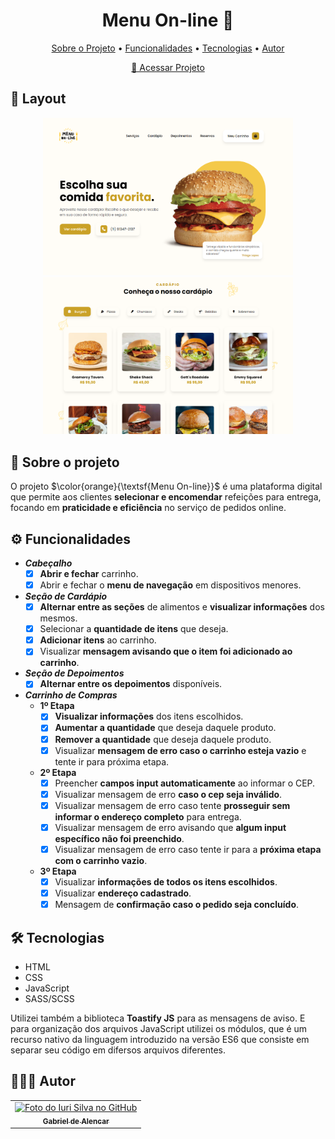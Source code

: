 <div align="center">
	<h1>Menu On-line 🍔</h1>
	<p align="center">
	  <a href="#about">Sobre o Projeto</a> • 
	  <a href="#functionalities">Funcionalidades</a> • 
	  <a href="#tech">Tecnologias</a> • 
	  <a href="#autor">Autor</a>
	</p>
	<p><a href="https://menu-on-line.vercel.app/" target="_blank">📱 Acessar Projeto</a></p>
</div>

<h2>🎨 Layout</h2>
<div align="center">
	<img src="./assets/images/print-tela-inicial.PNG" width="400" height="252">
	<img src="./assets/images/print-tela-cardapio.PNG" width="400">
</div>

<h2 id="about">📃 Sobre o projeto</h2>
<p>
	O projeto $\color{orange}{\textsf{Menu On-line}}$ é uma plataforma digital que permite aos clientes <b>selecionar e encomendar</b> refeições para entrega, focando em <b>praticidade e eficiência</b> no serviço de pedidos online.
</p>

<h2 id="functionalities">⚙ Funcionalidades</h2>

- ***Cabeçalho***
  - [x] <b>Abrir e fechar</b> carrinho.</li>
  - [x] Abrir e fechar o <b>menu de navegação</b> em dispositivos menores.</li>
  
- ***Seção de Cardápio***
  - [x] <b>Alternar entre as seções</b> de alimentos e <b>visualizar informações</b> dos mesmos.
  - [x] Selecionar a <b>quantidade de itens</b> que deseja.
  - [x] <b>Adicionar itens</b> ao carrinho.
  - [x] Visualizar <b>mensagem avisando que o item foi adicionado ao carrinho</b>.

- ***Seção de Depoimentos***
    - [x] <b>Alternar entre os depoimentos</b> disponíveis.
          
- ***Carrinho de Compras***
    - **1º Etapa**
      	- [x] <b>Visualizar informações</b> dos itens escolhidos.
    	- [x] <b>Aumentar a quantidade</b> que deseja daquele produto.
      	- [x] <b>Remover a quantidade</b> que deseja daquele produto.
        - [x] Visualizar <b>mensagem de erro caso o carrinho esteja vazio</b> e tente ir para próxima etapa.
  
    - **2º Etapa**
      	- [x] Preencher <b>campos input automaticamente</b> ao informar o CEP.
      	- [x] Visualizar mensagem de erro <b>caso o cep seja inválido</b>.
    	- [x] Visualizar mensagem de erro caso tente <b>prosseguir sem informar o endereço completo</b> para entrega.
      	- [x] Visualizar mensagem de erro avisando que <b>algum input específico não foi preenchido</b>.
        - [x] Visualizar mensagem de erro caso tente ir para a <b>próxima etapa com o carrinho vazio</b>.
    - **3º Etapa**
      	- [x] Visualizar <b>informações de todos os itens escolhidos</b>.
      	- [x] Visualizar <b>endereço cadastrado</b>.
      	- [x] Mensagem de <b>confirmação caso o pedido seja concluído</b>.
     
<h2 id="tech">🛠 Tecnologias</h1>
<ul>
	<li>HTML</li>
	<li>CSS</li>
	<li>JavaScript</li>
	<li>SASS/SCSS</li>
</ul>

<p>Utilizei também a biblioteca <b>Toastify JS</b> para as mensagens de aviso. E para organização dos arquivos JavaScript utilizei os módulos, que é um recurso nativo da linguagem introduzido na versão ES6 que consiste em separar seu código em difersos arquivos diferentes.</p>

<h2 id="autor">👨🏻‍💻 Autor</h2>
<table>

  <tr>
    <td align="center">
      <a href="https://github.com/gabrielalencs" title="Minha foto">
        <img src="https://github.com/gabrielalencs/Menu-Online/assets/127636935/8054eb2b-3225-4f73-9aff-a9a66bbacc6d" width="100px;" alt="Foto do Iuri Silva no GitHub"/><br>
        <sub>
          <b>Gabriel de Alencar</b>
        </sub>
      </a>
    </td>
  </tr>
</table>
	

